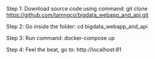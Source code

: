 Step 1: Download source code using command: 
git clone https://github.com/tamngco/bigdata_webapp_and_api.git

Step 2: Go inside the folder: cd bigdata_webapp_and_api

Step 3: Run command: docker-compose up

Step 4: Feel the beat, go to: http://localhost:81
